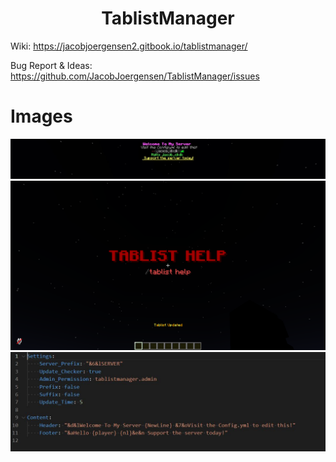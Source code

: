 <h1 align="center">TablistManager</h1>

Wiki: https://jacobjoergensen2.gitbook.io/tablistmanager/

Bug Report & Ideas: https://github.com/JacobJoergensen/TablistManager/issues

# Images
![alt text](https://github.com/JacobJoergensen/TablistManager/blob/main/img/tablistm-showcase3.jpg?raw=true)
![alt text](https://github.com/JacobJoergensen/TablistManager/blob/main/img/tablistm-showcase.png?raw=true)
![alt text](https://github.com/JacobJoergensen/TablistManager/blob/main/img/TablistM-Config.jpg?raw=true)
